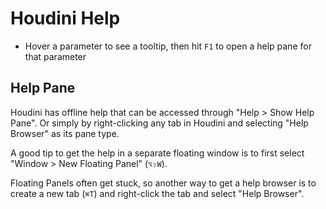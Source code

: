 # Houdini Help

- Hover a parameter to see a tooltip, then hit `F1` to open a help pane for that parameter

## Help Pane

Houdini has offline help that can be accessed through "Help > Show Help Pane". Or simply by right-clicking any tab in Houdini and selecting "Help Browser" as its pane type.

A good tip to get the help in a separate floating window is to first select "Window > New Floating Panel" (`⌥⇧W`).

Floating Panels often get stuck, so another way to get a help browser is to create a new tab (`⌘T`) and right-click the tab and select "Help Browser".
